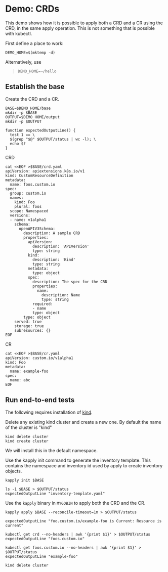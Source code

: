 [kind]: https://github.com/kubernetes-sigs/kind

# Demo: CRDs

This demo shows how it is possible to apply both a CRD and a CR
using the CRD, in the same apply operation. This is not something
that is possible with kubectl.

First define a place to work:

<!-- @makeWorkplace @testE2EAgainstLatestRelease -->
```
DEMO_HOME=$(mktemp -d)
```

Alternatively, use

> ```
> DEMO_HOME=~/hello
> ```

## Establish the base

Create the CRD and a CR.

<!-- @createBase @testE2EAgainstLatestRelease -->
```
BASE=$DEMO_HOME/base
mkdir -p $BASE
OUTPUT=$DEMO_HOME/output
mkdir -p $OUTPUT

function expectedOutputLine() {
  test 1 == \
  $(grep "$@" $OUTPUT/status | wc -l); \
  echo $?
}
```

CRD

<!-- @createCRD @testE2EAgainstLatestRelease-->
```
cat <<EOF >$BASE/crd.yaml
apiVersion: apiextensions.k8s.io/v1
kind: CustomResourceDefinition
metadata:
  name: foos.custom.io
spec:
  group: custom.io
  names:
    kind: Foo
    plural: foos
  scope: Namespaced
  versions:
  - name: v1alpha1
    schema:
      openAPIV3Schema:
        description: A sample CRD
        properties:
          apiVersion:
            description: 'APIVersion'
            type: string
          kind:
            description: 'Kind'
            type: string
          metadata:
            type: object
          spec:
            description: The spec for the CRD
            properties:
              name:
                description: Name
                type: string
            required:
            - name
            type: object
        type: object
    served: true
    storage: true
    subresources: {}
EOF
```

CR

<!-- @createCR @testE2EAgainstLatestRelease-->
```
cat <<EOF >$BASE/cr.yaml
apiVersion: custom.io/v1alpha1
kind: Foo
metadata:
  name: example-foo
spec:
  name: abc
EOF
```

## Run end-to-end tests

The following requires installation of [kind].

Delete any existing kind cluster and create a new one. By default the name of the cluster is "kind"
<!-- @deleteAndCreateKindCluster @testE2EAgainstLatestRelease -->
```
kind delete cluster
kind create cluster
```

We will install this in the default namespace.

Use the kapply init command to generate the inventory template. This contains
the namespace and inventory id used by apply to create inventory objects. 
<!-- @createInventoryTemplate @testE2EAgainstLatestRelease-->
```
kapply init $BASE

ls -1 $BASE > $OUTPUT/status
expectedOutputLine "inventory-template.yaml"
```

Use the `kapply` binary in `MYGOBIN` to apply both the CRD and the CR.
<!-- @runApply @testE2EAgainstLatestRelease -->
```
kapply apply $BASE --reconcile-timeout=1m > $OUTPUT/status

expectedOutputLine "foo.custom.io/example-foo is Current: Resource is current"

kubectl get crd --no-headers | awk '{print $1}' > $OUTPUT/status
expectedOutputLine "foos.custom.io"

kubectl get foos.custom.io --no-headers | awk '{print $1}' > $OUTPUT/status
expectedOutputLine "example-foo"

kind delete cluster
```
